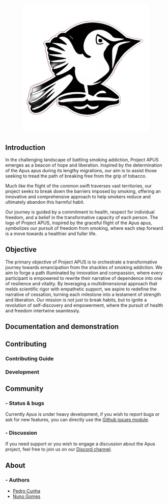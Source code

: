<h1 align="center">
  <img src="./src/web/src/assets/apusLogo.png" alt="Apus" width="400" height="400">
</h1>

## Introduction

In the challenging landscape of battling smoking addiction, Project APUS emerges as a beacon of hope and liberation. Inspired by the determination of the Apus apus during its lengthy migrations, our aim is to assist those seeking to tread the path of breaking free from the grip of tobacco.

Much like the flight of the common swift traverses vast territories, our project seeks to break down the barriers imposed by smoking, offering an innovative and comprehensive approach to help smokers reduce and ultimately abandon this harmful habit.

Our journey is guided by a commitment to health, respect for individual freedom, and a belief in the transformative capacity of each person. The logo of Project APUS, inspired by the graceful flight of the Apus apus, symbolizes our pursuit of freedom from smoking, where each step forward is a move towards a healthier and fuller life.

## Objective

The primary objective of Project APUS is to orchestrate a transformative journey towards emancipation from the shackles of smoking addiction. We aim to forge a path illuminated by innovation and compassion, where every participant is empowered to rewrite their narrative of dependence into one of resilience and vitality. By leveraging a multidimensional approach that melds scientific rigor with empathetic support, we aspire to redefine the narrative of cessation, turning each milestone into a testament of strength and liberation. Our mission is not just to break habits, but to ignite a revolution of self-discovery and empowerment, where the pursuit of health and freedom intertwine seamlessly.

## Documentation and demonstration

## Contributing

### Contributing Guide

### Development

## Community

### - Status & bugs

Currently Apus is under heavy development, if you wish to report bugs or ask for new features, you can directly use the [Github issues module](https://github.com/cunhaac/apus/issues).


### - Discussion

If you need support or you wish to engage a discussion about the Apus project, feel free to join us on our [Discord channel](https://discord.gg/FmnG58wDQf).


## About

### - Authors
- [Pedro Cunha](https://github.com/cunhaac)</br>
- [Nuno Gomes](https://github.com/ndgomes)
